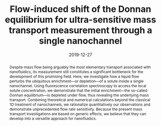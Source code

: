 ---
title: "Flow-induced shift of the Donnan equilibrium for ultra-sensitive mass transport measurement through a single nanochannel"
date: 2019-12-27
publishDate: 2019-12-27
authors: ["**Junkai Zhang**", "Christophe Ybert"]
publication_types: ["2"]
abstract: "Despite mass flow being arguably the most elementary transport associated with nanofluidics, its measurement still constitutes a significant bottleneck for the development of this promising field. Here, we investigate how a liquid flow perturbs the ubiquitous enrichment—or depletion—of a solute inside a single nanochannel. Using fluorescence correlation spectroscopy to access the local solute concentration, we demonstrate that the initial enrichment—the so-called Donnan equilibrium—is depleted under flow, thus revealing the underlying mass transport. Combining theoretical and numerical calculations beyond the classical 1D treatment of nanochannels, we rationalize quantitatively our observations and demonstrate unprecedented flow rate sensitivity. Because the present mass transport investigations are based on generic effects, we believe that they can develop into a versatile approach for nanofluidics."
featured: true
publication: "The Journal of Chemical Physics, 151, 24"
links:
  - icon_pack: fas
    icon: scroll
    name: Link
    url: 'https://doi.org/10.1063/1.5133888'
---